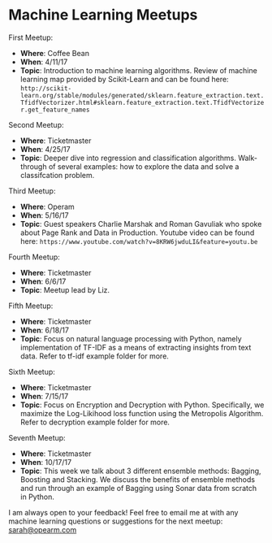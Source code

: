 # Machine Learning Meetups

First Meetup:

- **Where**: Coffee Bean
- **When**: 4/11/17
- **Topic**: Introduction to machine learning algorithms. Review of machine learning map provided by Scikit-Learn and can be found here:
```http://scikit-learn.org/stable/modules/generated/sklearn.feature_extraction.text.TfidfVectorizer.html#sklearn.feature_extraction.text.TfidfVectorizer.get_feature_names```

Second Meetup:

- **Where**: Ticketmaster
- **When**: 4/25/17
- **Topic**: Deeper dive into regression and classification algorithms. Walk-through of several examples: how to explore the data and solve a classifcation problem.

Third Meetup:

- **Where**: Operam
- **When**: 5/16/17
- **Topic**: Guest speakers Charlie Marshak and Roman Gavuliak who spoke about Page Rank and Data in Production. Youtube video can be found here:
``https://www.youtube.com/watch?v=8KRW6jwduLI&feature=youtu.be``


Fourth Meetup:

- **Where**: Ticketmaster
- **When**: 6/6/17
- **Topic**: Meetup lead by Liz.  


Fifth Meetup:

- **Where**: Ticketmaster
- **When**: 6/18/17
- **Topic**: Focus on natural language processing with Python, namely implementation of TF-IDF as a means of extracting insights from text data. Refer to tf-idf example folder for more.


Sixth Meetup:

- **Where**: Ticketmaster
- **When**: 7/15/17
- **Topic**: Focus on Encryption and Decryption with Python. Specifically, we maximize the Log-Likihood loss function using the Metropolis Algorithm. Refer to decryption example folder for more.


Seventh Meetup:

- **Where**: Ticketmaster
- **When**: 10/17/17
- **Topic**: This week we talk about 3 different ensemble methods: Bagging, Boosting and Stacking. We discuss the benefits of ensemble methods and run through an example of Bagging using Sonar data from scratch in Python.  


I am always open to your feedback! Feel free to email me at with any machine learning questions or suggestions for the next meetup: sarah@opearm.com
